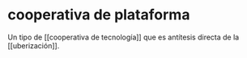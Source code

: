 # cooperativa de plataforma
Un tipo de [[cooperativa de tecnología]] que es antítesis directa de la [[uberización]].
